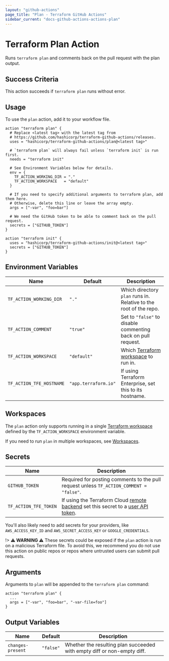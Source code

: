 ```yaml
---
layout: "github-actions"
page_title: "Plan - Terraform GitHub Actions"
sidebar_current: "docs-github-actions-actions-plan"
---
```


# Terraform Plan Action

Runs `terraform plan` and comments back on the pull request with the plan output.

## Success Criteria

This action succeeds if `terraform plan` runs without error.

## Usage

To use the `plan` action, add it to your workflow file.

```hcl
action "terraform plan" {
  # Replace <latest tag> with the latest tag from
  # https://github.com/hashicorp/terraform-github-actions/releases.
  uses = "hashicorp/terraform-github-actions/plan@<latest tag>"

  # `terraform plan` will always fail unless `terraform init` is run first.
  needs = "terraform init"

  # See Environment Variables below for details.
  env = {
    TF_ACTION_WORKING_DIR = "."
    TF_ACTION_WORKSPACE   = "default"
  }

  # If you need to specify additional arguments to terraform plan, add them here.
  # Otherwise, delete this line or leave the array empty.
  args = ["-var", "foo=bar"]

  # We need the GitHub token to be able to comment back on the pull request.
  secrets = ["GITHUB_TOKEN"]
}

action "terraform init" {
  uses = "hashicorp/terraform-github-actions/init@<latest tag>"
  secrets = ["GITHUB_TOKEN"]
}
```

## Environment Variables
| Name                     | Default              | Description                                                         |
|--------------------------|----------------------|---------------------------------------------------------------------|
| `TF_ACTION_WORKING_DIR`  | `"."`                | Which directory `plan` runs in. Relative to the root of the repo.   |
| `TF_ACTION_COMMENT`      | `"true"`             | Set to `"false"` to disable commenting back on pull request.        |
| `TF_ACTION_WORKSPACE`    | `"default"`          | Which [Terraform workspace](/docs/state/workspaces.html) to run in. |
| `TF_ACTION_TFE_HOSTNAME` | `"app.terraform.io"` | If using Terraform Enterprise, set this to its hostname.            |

## Workspaces

The `plan` action only supports running in a single [Terraform workspace](/docs/state/workspaces.html)
defined by the `TF_ACTION_WORKSPACE` environment variable.

If you need to run `plan` in multiple workspaces, see [Workspaces](../workspaces.html).

## Secrets
| Name                  | Description                                                                                                                                                                                                                                   |
|-----------------------|-----------------------------------------------------------------------------------------------------------------------------------------------------------------------------------------------------------------------------------------------|
| `GITHUB_TOKEN`        | Required for posting comments to the pull request unless `TF_ACTION_COMMENT = "false"`.                                                                                                                                                       |
| `TF_ACTION_TFE_TOKEN` | If using the Terraform Cloud [remote backend](/docs/backends/types/remote.html) set this secret to a [user API token](/docs/cloud/users-teams-organizations/users.html#api-tokens). |

You'll also likely need to add secrets for your providers, like `AWS_ACCESS_KEY_ID` and `AWS_SECRET_ACCESS_KEY` or `GOOGLE_CREDENTIALS`.

  !> **⚠️ WARNING ⚠️** These secrets could be exposed if the `plan` action is run on a malicious Terraform file.
  To avoid this, we recommend you do not use this action on public repos or repos where untrusted users can submit pull requests.

## Arguments

Arguments to `plan` will be appended to the `terraform plan`
command:

```hcl
action "terraform plan" {
  ...
  args = ["-var", "foo=bar", "-var-file=foo"]
}
```

## Output Variables
| Name              | Default   | Description                                                             |
|-------------------|-----------|-------------------------------------------------------------------------|
| `changes-present` | `"false"` | Whether the resulting plan succeeded with empty diff or non-empty diff. |
